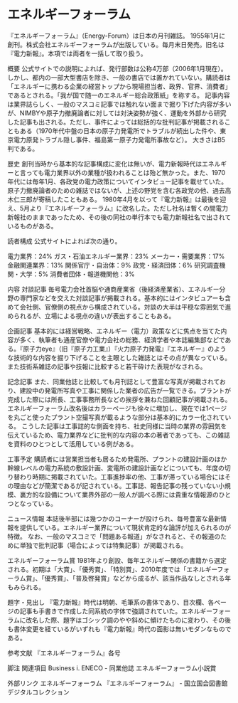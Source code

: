 # エネルギーフォーラム

『エネルギーフォーラム』（Energy-Forum）は日本の月刊雑誌。 1955年1月に創刊。株式会社エネルギーフォーラムが出版している。毎月末日発売。旧名は『電力新報』。本項では両者を一括して取り扱う。

概要
公式サイトでの説明によれば、発行部数は公称4万部（2006年1月現在）。しかし、都内の一部大型書店を除き、一般の書店では置かれていない。購読者は「エネルギーに携わる企業の経営トップから現場担当者、政界、官界、消費者」であるとされる。「我が国で随一のエネルギー総合政策紙」を称する。
記事内容は業界誌らしく、一般のマスコミ記事では触れない面まで掘り下げた内容が多いが、NIMBYや原子力撤廃論者に対しては対決姿勢が強く、運動を外部から研究した記事も出される。ただし、事件によっては総括的な批判記事が掲載されることもある（1970年代中盤の日本の原子力発電所でトラブルが続出した件や、東京電力原発トラブル隠し事件、福島第一原子力発電所事故など）。
大きさはB5判である。

歴史
創刊当時から基本的な記事構成に変化は無いが、電力新報時代はエネルギーと言っても電力業界以外の業種が扱われることは殆ど無かった。また、1970年代には毎年1月、各政党の電力政策についてインタビュー記事を載せていた。
原子力撤廃論者のための雑誌ではないが、上述の野党を含む各政党の他、過去高木仁三郎が寄稿したこともある。
1980年4月を以って『電力新報』は最後を迎え、5月より『エネルギーフォーラム』に改名した。ただし社名は暫くの間電力新報社のままであったため、その後の同社の単行本でも電力新報社名で出されているものがある。

読者構成
公式サイトによれば次の通り。

電力業界：24%
ガス・石油エネルギー業界：23%
メーカー・需要業界：17%
金融関連業界：13%
関係官庁・自治体：9%
政党・経済団体：6%
研究調査機関・大学：5%
消費者団体・報道機関他：3%

内容
対談記事
毎号電力会社首脳や通商産業省（後経済産業省）、エネルギー分野の専門家などを交えた対談記事が掲載される。基本的にはインタビュアーも含めて会社側、官僚側の視点から構成されている。対談の大半は平穏な雰囲気で進められるが、立場による視点の違いが表出することもある。

企画記事
基本的には経営戦略、エネルギー（電力）政策などに焦点を当てた内容が多く、執筆者も通産官僚や電力会社の総務、経済学者や本誌編集部などである。『原子力eye』（旧『原子力工業』）『火力原子力発電』『エネルギー』のような技術的な内容を掘り下げることを主眼とした雑誌とはその点が異なっている。また技術系雑誌の記事や技報に比較すると若干砕けた表現がなされる。

記念記事
また、同業他誌と比較しても月刊誌として豊富な写真が掲載されており、建設中の発電所写真や工事に関係した業者の広告が一覧できる。プラントが完成した際には所長、工事事務所長などの挨拶を兼ねた回顧記事が掲載される。エネルギーフォーラム改名後はカラーページも徐々に増加し、現在では1ページを丸ごと使ったプラント空撮写真が載るような部分は基本的にカラー化されている。
こうした記事は工事誌的な側面を持ち、社史同様に当時の業界の雰囲気を伝えているため、電力業界などに批判的な内容の本の著者であっても、この雑誌を資料のひとつとして活用している例がある。

工事予定
購読者には営業担当者も居るため発電所、プラントの建設計画のほか幹線レベルの電力系統の敷設計画、変電所の建設計画などについても、年度の切り替わり時期に掲載されていた。工事進捗率の他、工事が滞っている場合にはその理由などが簡潔であるが記されている。工事誌、報告記事の残っていない小規模、裏方的な設備について業界外部の一般人が調べる際には貴重な情報源のひとつとなっている。

ニュース情報
本誌後半部には幾つかのコーナーが設けられ、毎号豊富な最新情報を提供している。エネルギー業界について現状肯定的な論評が加えられるのが特徴。
なお、一般のマスコミで「問題ある報道」がなされると、その報道のために単独で批判記事（場合によっては特集記事）が掲載される。

エネルギーフォーラム賞
1981年より創設、毎年エネルギー関係の書籍から選定される。初期は「大賞」、「優秀賞」、「特別賞」、2010年度では「エネルギーフォーラム賞」、「優秀賞」、「普及啓発賞」などから成るが、該当作品なしとされる年もみられる。

題字・見出し
『電力新報』時代は明朝、毛筆系の書体であり、目次欄、各ページの記事も手書きで作成した同系統の字体で強調されていた。エネルギーフォーラムに改名した際、題字はゴシック調のやや斜めに傾けたものに変わり、その後も書体変更を経ているがいずれも『電力新報』時代の面影は無いモダンなものである。

参考文献
『エネルギーフォーラム』各号

脚注
関連項目
Business i. ENECO - 同業他誌
エネルギーフォーラム小説賞

外部リンク
エネルギーフォーラム
『エネルギーフォーラム』 - 国立国会図書館デジタルコレクション